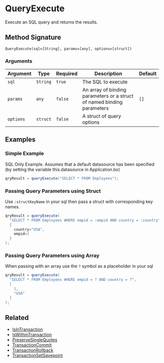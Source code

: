 # QueryExecute

Execute an SQL query and returns the results.

## Method Signature

```
QueryExecute(sql=[String], params=[any], options=[struct])
```

### Arguments

| Argument  | Type     | Required | Description                                                            | Default |
| --------- | -------- | -------- | ---------------------------------------------------------------------- | ------- |
| `sql`     | `String` | `true`   | The SQL to execute                                                     |         |
| `params`  | `any`    | `false`  | An array of binding parameters or a struct of named binding parameters | `[]`    |
| `options` | `struct` | `false`  | A struct of query options                                              |         |

## Examples

### Simple Example

SQL Only Example. Assumes that a default datasource has been specified (by setting the variable this.datasource in Application.bx)

```java
qryResult = queryExecute("SELECT * FROM Employees");
```

### Passing Query Parameters using Struct

Use `:structKeyName` in your sql then pass a struct with corresponding key names.

```java
qryResult = queryExecute(
  "SELECT * FROM Employees WHERE empid = :empid AND country = :country", 
  {
    country="USA", 
    empid=1
  }
);
```

### Passing Query Parameters using Array

When passing with an array use the `?` symbol as a placeholder in your sql

```java
qryResult = queryExecute(
  "SELECT * FROM Employees WHERE empid = ? AND country = ?", 
  [
    1,
    "USA"
  ]
);
```

## Related

* [IsInTransaction](isintransaction.md)
* [IsWithinTransaction](iswithintransaction.md)
* [PreserveSingleQuotes](preservesinglequotes.md)
* [TransactionCommit](transactioncommit.md)
* [TransactionRollback](transactionrollback.md)
* [TransactionSetSavepoint](transactionsetsavepoint.md)
